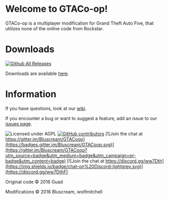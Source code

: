 # Welcome to GTACo-op!
GTACo-op is a multiplayer modification for Grand Theft Auto Five,
that utilizes none of the online code from Rockstar.



# Downloads
[![Github All Releases](https://img.shields.io/github/downloads/Bluscream/GTACoop/total.svg)]()

Downloads are available [here](https://github.com/Bluscream/GTACoop/releases).




# Information

If you have
questions, look at our [wiki](https://github.com/Guad/GTACoop/wiki).

If you encounter a bug or want to suggest a feature, add an issue to our [issues page](https://github.com/Bluscream/GTACoop/issues).

![Licensed under AGPL](https://img.shields.io/badge/license-AGPL-blue.svg)
[![GitHub contributors](https://img.shields.io/github/contributors/Bluscream/GTACoop.svg)]()
[![Join the chat at https://gitter.im/Bluscream/GTACoop](https://badges.gitter.im/Bluscream/GTACoop.svg)](https://gitter.im/Bluscream/GTACoop?utm_source=badge&utm_medium=badge&utm_campaign=pr-badge&utm_content=badge) 
[![Join the chat at https://discord.gg/ww7Dth](https://img.shields.io/badge/chat-on%20Discord-lightgrey.svg)](https://discord.gg/ww7DthF)

Original code © 2016 Guad

Modifications © 2016 Bluscream, wolfmitchell
